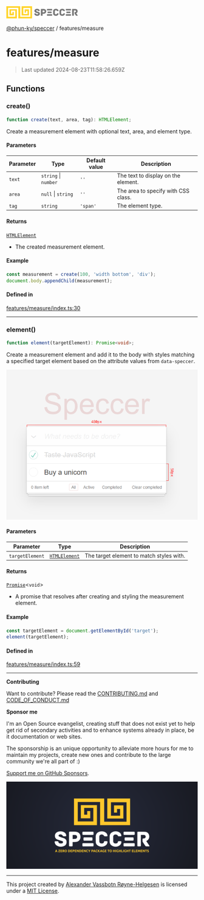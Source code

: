 <div>
  <img alt="SPECCER logo" src="https://raw.githubusercontent.com/phun-ky/speccer/main/public/logo-speccer-horizontal-colored-package.svg?raw=true" style="max-height:32px;" />
</div>

[@phun-ky/speccer](../README.md) / features/measure

# features/measure

> Last updated 2024-08-23T11:58:26.659Z

## Functions

### create()

```ts
function create(text, area, tag): HTMLElement;
```

Create a measurement element with optional text, area, and element type.

#### Parameters

| Parameter | Type                 | Default value | Description                         |
| --------- | -------------------- | ------------- | ----------------------------------- |
| `text`    | `string` \| `number` | `''`          | The text to display on the element. |
| `area`    | `null` \| `string`   | `''`          | The area to specify with CSS class. |
| `tag`     | `string`             | `'span'`      | The element type.                   |

#### Returns

[`HTMLElement`](https://developer.mozilla.org/docs/Web/API/HTMLElement)

- The created measurement element.

#### Example

```ts
const measurement = create(100, 'width bottom', 'div');
document.body.appendChild(measurement);
```

#### Defined in

[features/measure/index.ts:30](https://github.com/phun-ky/speccer/blob/main/src/features/measure/index.ts#L30)

---

### element()

```ts
function element(targetElement): Promise<void>;
```

Create a measurement element and add it to the body with styles matching a specified target element based on the attribute values from `data-speccer`.

![measure](https://github.com/phun-ky/speccer/blob/main/public/measure.png?raw=true)

#### Parameters

| Parameter       | Type                                                                    | Description                              |
| --------------- | ----------------------------------------------------------------------- | ---------------------------------------- |
| `targetElement` | [`HTMLElement`](https://developer.mozilla.org/docs/Web/API/HTMLElement) | The target element to match styles with. |

#### Returns

[`Promise`](https://developer.mozilla.org/docs/Web/JavaScript/Reference/Global_Objects/Promise)\<`void`>

- A promise that resolves after creating and styling the measurement element.

#### Example

```ts
const targetElement = document.getElementById('target');
element(targetElement);
```

#### Defined in

[features/measure/index.ts:59](https://github.com/phun-ky/speccer/blob/main/src/features/measure/index.ts#L59)

---

**Contributing**

Want to contribute? Please read the [CONTRIBUTING.md](https://github.com/phun-ky/speccer/blob/main/CONTRIBUTING.md) and [CODE_OF_CONDUCT.md](https://github.com/phun-ky/speccer/blob/main/CODE_OF_CONDUCT.md)

**Sponsor me**

I'm an Open Source evangelist, creating stuff that does not exist yet to help get rid of secondary activities and to enhance systems already in place, be it documentation or web sites.

The sponsorship is an unique opportunity to alleviate more hours for me to maintain my projects, create new ones and contribute to the large community we're all part of :)

[Support me on GitHub Sponsors](https://github.com/sponsors/phun-ky).

![Speccer banner, with logo and slogan: A zero dependency package to highlight elements](https://github.com/phun-ky/speccer/blob/main/public/speccer-banner.png?raw=true)

---

This project created by [Alexander Vassbotn Røyne-Helgesen](http://phun-ky.net) is licensed under a [MIT License](https://choosealicense.com/licenses/mit/).
